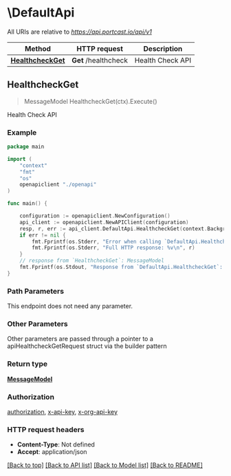 # \DefaultApi

All URIs are relative to *https://api.portcast.io/api/v1*

Method | HTTP request | Description
------------- | ------------- | -------------
[**HealthcheckGet**](DefaultApi.md#HealthcheckGet) | **Get** /healthcheck | Health Check API



## HealthcheckGet

> MessageModel HealthcheckGet(ctx).Execute()

Health Check API

### Example

```go
package main

import (
    "context"
    "fmt"
    "os"
    openapiclient "./openapi"
)

func main() {

    configuration := openapiclient.NewConfiguration()
    api_client := openapiclient.NewAPIClient(configuration)
    resp, r, err := api_client.DefaultApi.HealthcheckGet(context.Background()).Execute()
    if err != nil {
        fmt.Fprintf(os.Stderr, "Error when calling `DefaultApi.HealthcheckGet``: %v\n", err)
        fmt.Fprintf(os.Stderr, "Full HTTP response: %v\n", r)
    }
    // response from `HealthcheckGet`: MessageModel
    fmt.Fprintf(os.Stdout, "Response from `DefaultApi.HealthcheckGet`: %v\n", resp)
}
```

### Path Parameters

This endpoint does not need any parameter.

### Other Parameters

Other parameters are passed through a pointer to a apiHealthcheckGetRequest struct via the builder pattern


### Return type

[**MessageModel**](MessageModel.md)

### Authorization

[authorization](../README.md#authorization), [x-api-key](../README.md#x-api-key), [x-org-api-key](../README.md#x-org-api-key)

### HTTP request headers

- **Content-Type**: Not defined
- **Accept**: application/json

[[Back to top]](#) [[Back to API list]](../README.md#documentation-for-api-endpoints)
[[Back to Model list]](../README.md#documentation-for-models)
[[Back to README]](../README.md)

